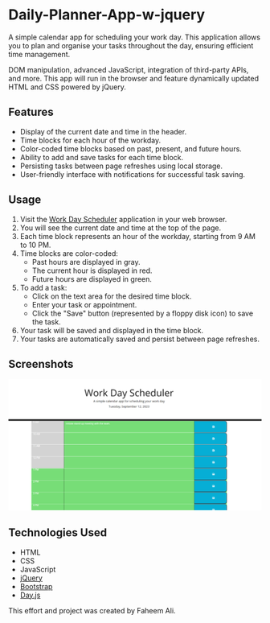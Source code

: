 # Daily-Planner-App-w-jquery

A simple calendar app for scheduling your work day. This application allows you to plan and organise your tasks throughout the day, ensuring efficient time management.

DOM manipulation, advanced JavaScript, integration of third-party APIs, and more. This app will run in the browser and feature dynamically updated HTML and CSS powered by jQuery.


## Features

- Display of the current date and time in the header.
- Time blocks for each hour of the workday.
- Color-coded time blocks based on past, present, and future hours.
- Ability to add and save tasks for each time block.
- Persisting tasks between page refreshes using local storage.
- User-friendly interface with notifications for successful task saving.

## Usage

1. Visit the [Work Day Scheduler](https://b70b70.github.io/Daily-Planner-App-w-jquery/) application in your web browser.
2. You will see the current date and time at the top of the page.
3. Each time block represents an hour of the workday, starting from 9 AM to 10 PM.
4. Time blocks are color-coded:
    - Past hours are displayed in gray.
    - The current hour is displayed in red.
    - Future hours are displayed in green.
5. To add a task:
    - Click on the text area for the desired time block.
    - Enter your task or appointment.
    - Click the "Save" button (represented by a floppy disk icon) to save the task.
6. Your task will be saved and displayed in the time block.
7. Your tasks are automatically saved and persist between page refreshes.

## Screenshots

![Work Day Scheduler](preview.png)

## Technologies Used

- HTML
- CSS
- JavaScript
- [jQuery](https://jquery.com/)
- [Bootstrap](https://getbootstrap.com/)
- [Day.js](https://day.js.org/)

This effort and project was created by Faheem Ali.